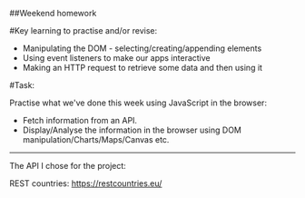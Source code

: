 ##Weekend homework

#Key learning to practise and/or revise:

- Manipulating the DOM - selecting/creating/appending elements
- Using event listeners to make our apps interactive
- Making an HTTP request to retrieve some data and then using it

#Task:

Practise what we've done this week using JavaScript in the browser:

- Fetch information from an API.
- Display/Analyse the information in the browser using DOM manipulation/Charts/Maps/Canvas etc. 

---
The API I chose for the project:

REST countries: https://restcountries.eu/
